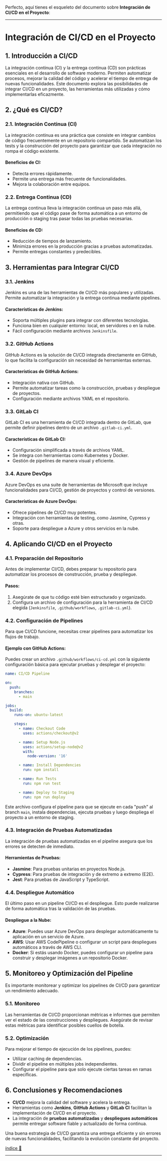 Perfecto, aquí tienes el esqueleto del documento sobre **Integración de CI/CD en el Proyecto**:

---

# Integración de CI/CD en el Proyecto

## 1. Introducción a CI/CD
La integración continua (CI) y la entrega continua (CD) son prácticas esenciales en el desarrollo de software moderno. Permiten automatizar procesos, mejorar la calidad del código y acelerar el tiempo de entrega de nuevas funcionalidades. Este documento explora las posibilidades de integrar CI/CD en un proyecto, las herramientas más utilizadas y cómo implementarlas eficazmente.

## 2. ¿Qué es CI/CD?
### 2.1. Integración Continua (CI)
La integración continua es una práctica que consiste en integrar cambios de código frecuentemente en un repositorio compartido. Se automatizan los tests y la construcción del proyecto para garantizar que cada integración no rompa el código existente.

#### Beneficios de CI:
- Detecta errores rápidamente.
- Permite una entrega más frecuente de funcionalidades.
- Mejora la colaboración entre equipos.

### 2.2. Entrega Continua (CD)
La entrega continua lleva la integración continua un paso más allá, permitiendo que el código pase de forma automática a un entorno de producción o staging tras pasar todas las pruebas necesarias.

#### Beneficios de CD:
- Reducción de tiempos de lanzamiento.
- Minimiza errores en la producción gracias a pruebas automatizadas.
- Permite entregas constantes y predecibles.

## 3. Herramientas para Integrar CI/CD
### 3.1. Jenkins
Jenkins es una de las herramientas de CI/CD más populares y utilizadas. Permite automatizar la integración y la entrega continua mediante pipelines.

#### Características de Jenkins:
- Soporta múltiples plugins para integrar con diferentes tecnologías.
- Funciona bien en cualquier entorno: local, en servidores o en la nube.
- Fácil configuración mediante archivos `Jenkinsfile`.

### 3.2. GitHub Actions
GitHub Actions es la solución de CI/CD integrada directamente en GitHub, lo que facilita la configuración sin necesidad de herramientas externas.

#### Características de GitHub Actions:
- Integración nativa con GitHub.
- Permite automatizar tareas como la construcción, pruebas y despliegue de proyectos.
- Configuración mediante archivos YAML en el repositorio.

### 3.3. GitLab CI
GitLab CI es una herramienta de CI/CD integrada dentro de GitLab, que permite definir pipelines dentro de un archivo `.gitlab-ci.yml`.

#### Características de GitLab CI:
- Configuración simplificada a través de archivos YAML.
- Se integra con herramientas como Kubernetes y Docker.
- Gestión de pipelines de manera visual y eficiente.

### 3.4. Azure DevOps
Azure DevOps es una suite de herramientas de Microsoft que incluye funcionalidades para CI/CD, gestión de proyectos y control de versiones.

#### Características de Azure DevOps:
- Ofrece pipelines de CI/CD muy potentes.
- Integración con herramientas de testing, como Jasmine, Cypress y otras.
- Soporte para despliegue a Azure y otros servicios en la nube.

## 4. Aplicando CI/CD en el Proyecto
### 4.1. Preparación del Repositorio
Antes de implementar CI/CD, debes preparar tu repositorio para automatizar los procesos de construcción, prueba y despliegue.

#### Pasos:
1. Asegúrate de que tu código esté bien estructurado y organizado.
2. Configura un archivo de configuración para la herramienta de CI/CD elegida (`Jenkinsfile`, `.github/workflows`, `.gitlab-ci.yml`).

### 4.2. Configuración de Pipelines
Para que CI/CD funcione, necesitas crear pipelines para automatizar los flujos de trabajo.

#### Ejemplo con GitHub Actions:
Puedes crear un archivo `.github/workflows/ci-cd.yml` con la siguiente configuración básica para ejecutar pruebas y desplegar el proyecto:

```yaml
name: CI/CD Pipeline

on:
  push:
    branches:
      - main

jobs:
  build:
    runs-on: ubuntu-latest

    steps:
      - name: Checkout Code
        uses: actions/checkout@v2

      - name: Setup Node.js
        uses: actions/setup-node@v2
        with:
          node-version: '16'

      - name: Install Dependencies
        run: npm install

      - name: Run Tests
        run: npm run test

      - name: Deploy to Staging
        run: npm run deploy
```

Este archivo configura el pipeline para que se ejecute en cada "push" al branch `main`, instala dependencias, ejecuta pruebas y luego despliega el proyecto a un entorno de staging.

### 4.3. Integración de Pruebas Automatizadas
La integración de pruebas automatizadas en el pipeline asegura que los errores se detecten de inmediato.

#### Herramientas de Pruebas:
- **Jasmine**: Para pruebas unitarias en proyectos Node.js.
- **Cypress**: Para pruebas de integración y de extremo a extremo (E2E).
- **Jest**: Para pruebas de JavaScript y TypeScript.

### 4.4. Despliegue Automático
El último paso en un pipeline CI/CD es el despliegue. Esto puede realizarse de forma automática tras la validación de las pruebas.

#### Despliegue a la Nube:
- **Azure**: Puedes usar Azure DevOps para desplegar automáticamente tu aplicación en un servicio de Azure.
- **AWS**: Usar AWS CodePipeline o configurar un script para despliegues automáticos a través de AWS CLI.
- **Docker**: Si estás usando Docker, puedes configurar un pipeline para construir y desplegar imágenes a un repositorio Docker.

## 5. Monitoreo y Optimización del Pipeline
Es importante monitorear y optimizar los pipelines de CI/CD para garantizar un rendimiento adecuado.

### 5.1. Monitoreo
Las herramientas de CI/CD proporcionan métricas e informes que permiten ver el estado de las construcciones y despliegues. Asegúrate de revisar estas métricas para identificar posibles cuellos de botella.

### 5.2. Optimización
Para mejorar el tiempo de ejecución de los pipelines, puedes:
- Utilizar caching de dependencias.
- Dividir el pipeline en múltiples jobs independientes.
- Configurar el pipeline para que solo ejecute ciertas tareas en ramas específicas.

## 6. Conclusiones y Recomendaciones
- **CI/CD** mejora la calidad del software y acelera la entrega.
- Herramientas como **Jenkins**, **GitHub Actions** y **GitLab CI** facilitan la implementación de CI/CD en el proyecto.
- La integración de **pruebas automatizadas** y **despliegues automáticos** permite entregar software fiable y actualizado de forma continua.

Una buena estrategia de CI/CD garantiza una entrega eficiente y sin errores de nuevas funcionalidades, facilitando la evolución constante del proyecto.

[índice 📌](#integración-de-cicd-en-el-proyecto)

---